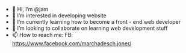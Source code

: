 - 👋 Hi, I’m @jam
- 👀 I’m interested in developing website
- 🌱 I’m currently learning how to become a front - end web developer
- 💞️ I’m looking to collaborate on learning web development stuff
- 📫 How to reach me: FB: https://www.facebook.com/marchadesch.joner/

<!---
jonaynmarch12/jonaynmarch12 is a ✨ special ✨ repository because its `README.md` (this file) appears on your GitHub profile.
You can click the Preview link to take a look at your changes.
--->

